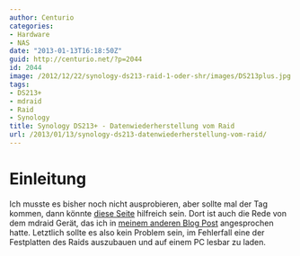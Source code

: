 ```yaml
---
author: Centurio
categories:
- Hardware
- NAS
date: "2013-01-13T16:18:50Z"
guid: http://centurio.net/?p=2044
id: 2044
image: /2012/12/22/synology-ds213-raid-1-oder-shr/images/DS213plus.jpg
tags:
- DS213+
- mdraid
- Raid
- Synology
title: Synology DS213+ - Datenwiederherstellung vom Raid
url: /2013/01/13/synology-ds213-datenwiederherstellung-vom-raid/
---
```

# Einleitung
Ich musste es bisher noch nicht ausprobieren, aber sollte mal der Tag kommen, dann könnte [diese Seite](http://www.raid-recovery-guide.com/nas-recovery.aspx) hilfreich sein. Dort ist auch die Rede von dem mdraid Gerät, das ich in [meinem anderen Blog Post](http://centurio.net/2012/12/22/synology-ds213-raid-1-oder-shr/) angesprochen hatte. Letztlich sollte es also kein Problem sein, im Fehlerfall eine der Festplatten des Raids auszubauen und auf einem PC lesbar zu laden.